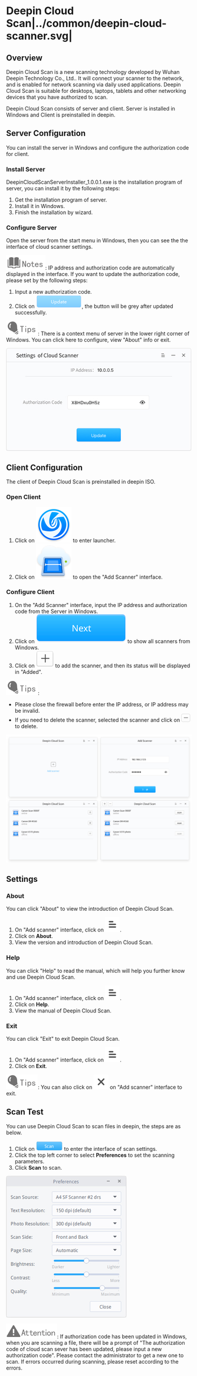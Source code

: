 # Deepin Cloud Scan|../common/deepin-cloud-scanner.svg|

## Overview

Deepin Cloud Scan is a new scanning technology developed by Wuhan Deepin Technology Co., Ltd.. It will connect your scanner to the network, and is enabled for network scanning via daily used applications. Deepin Cloud Scan is suitable for desktops, laptops, tablets and other networking devices that you have authorized to scan.

Deepin Cloud Scan consists of server and client. Server is installed in Windows and Client is preinstalled in deepin.

## Server Configuration

You can install the server in Windows and configure the authorization code for client.

### Install Server

DeepinCloudScanServerInstaller_1.0.0.1.exe is the installation program of server, you can install it by the following steps:

1. Get the installation program of server.
2. Install it in Windows.
3. Finish the installation by wizard.

### Configure Server

Open the server from the start menu in Windows, then you can see the the interface of cloud scanner settings.

![notes](icon/notes.svg): IP address and authorization code are automatically displayed in the interface. If you want to update the authorization code, please set by the following steps:

1. Input a new authorization code.
2. Click on ![icon_update](icon/icon_update.png), the button will be grey after updated successfully.

![tips](icon/tips.svg): There is a context menu of server in the lower right corner of Windows. You can click here to configure, view "About" info or exit.

![0|server-settings](jpg/server-settings.jpg)

## Client Configuration

The client of Deepin Cloud Scan is preinstalled in deepin ISO. 

### Open Client

1. Click on ![launcher-24](icon/launcher-24.svg) to enter launcher.
2. Click on ![scanner-24](icon/scanner-24.svg) to open the "Add Scanner" interface.

### Configure Client

1. On the "Add Scanner" interface, input the IP address and authorization code from the Server in Windows.
2. Click on ![icon_next](icon/icon_next.svg) to show all scanners from Windows.
3. Click on ![icon_add](icon/icon_add.svg) to add the scanner, and then its status will be displayed in "Added".

![tips](icon/tips.svg): 
- Please close the firewall before enter the IP address, or IP address may be invalid.
- If you need to delete the scanner, selected the scanner and click on ![icon_delete](icon/icon_delete.png) to delete.

 ![1|client-settings](jpg/client-settings.jpg)

## Settings 

### About

You can click "About" to view the introduction of Deepin Cloud Scan.

1. On "Add scanner" interface, click on ![icon_next](icon/icon_menu.svg).
2. Click on **About**.
3. View the version and introduction of Deepin Cloud Scan.

### Help

You can click "Help" to read the manual, which will help you further know and use Deepin Cloud Scan.

1. On "Add scanner" interface, click on ![icon_next](icon/icon_menu.svg).
2. Click on **Help**.
3. View the manual of Deepin Cloud Scan.

### Exit

You can click "Exit" to exit Deepin Cloud Scan.

1. On "Add scanner" interface, click on ![icon_next](icon/icon_menu.svg).
2. Click on **Exit**.

![tips](icon/tips.svg): You can also click on ![icon_next](icon/icon_close.svg)
on "Add scanner" interface to exit.

## Scan Test

You can use Deepin Cloud Scan to scan files in deepin, the steps are as below.

1. Click on ![icon_scan](icon/icon_scan.png) to enter the interface of scan settings.
2. Click the top left corner to select **Preferences** to set the scanning parameters.
3. Click **Scan** to scan.

 ![0|scan-settings](jpg/scan-settings.jpg)

![attention](icon/attention.svg): If authorization code has been updated in Windows, when you are scanning a file, there will be a prompt of "The authorization code of cloud scan sever has been updated, please input a new authorization code". Please contact the administrator to get a new one to scan. If errors occurred during scanning, please reset according to the errors.
